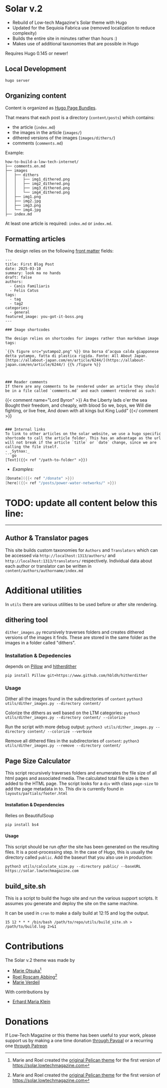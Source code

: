 # Solar v.2

- Rebuild of Low-tech Magazine's Solar theme with Hugo
- Updated for the Sequioia Fabrica use (removed localization to reduce complexity)
- Builds the entire site in minutes rather than hours :)
- Makes use of additional taxonomies that are possible in Hugo

Requires Hugo 0.145 or newer!

## Local Development
```
hugo server
```

## Organizing content

Content is organized as [Hugo Page Bundles](https://gohugo.io/content-management/page-bundles/).

That means that each post is a directory (`content/posts`) which contains: 

* the article (`index.md`)
* the images in the article (`images/`)
* dithered versions of the images (`images/dithers/`)
* comments (`comments.md`) 

Example:

```
how-to-build-a-low-tech-internet/
├── comments.en.md
├── images
│   ├── dithers
│   │   ├── img1_dithered.png
│   │   ├── img2_dithered.png
│   │   ├── img3_dithered.png
│   │   └── img4_dithered.png
│   ├── img1.png
│   ├── img2.jpg
│   ├── img3.png
│   └── img4.jpg
├── index.md
```
At least one article is required: `index.md` or `index.md`.

## Formatting articles

The design relies on the following [front matter](https://gohugo.io/content-management/front-matter/) fields:

```
---
title: First Blog Post
date: 2025-03-10
summary: look ma no hands
draft: false
authors:
  - Canis Familiaris
  - Felis Catus
tags:
  - tag
  - tag2
categories:
  - general
featured_image: you-got-it-boss.png
---
```

``` 
### Image shortcodes

The design relies on shortcodes for images rather than markdown image tags:

`{{% figure src="yutampo2.png" %}} Una borsa d’acqua calda giapponese detta yutampo, fatta di plastica rigida. Fonte: All About Japan. [https://allabout-japan.com/en/article/6244/](https://allabout-japan.com/en/article/6244/) {{% /figure %}}
`


### Reader comments
If there are any comments to be rendered under an article they should be in a file called `comments.md` and each comment rendered as such:
```
{{< comment name="Lord Byron" >}}
As the Liberty lads o'er the sea
Bought their freedom, and cheaply, with blood
So we, boys, we
Will die fighting, or live free,
And down with all kings but King Ludd” 
{{</ comment >}}
```

### Internal links
To link to other articles on the solar website, we use a hugo specific shortcode to call the article folder. This has an advantage as the url will not break if the article `title` or `date` change, since we are calling the file itself. 
- _Sytnax:_
```go
[Text]({{< ref "/path-to-folder" >}})
``` 
- _Examples:_
```go
[Donate]({{< ref "/donate" >}})
[here]({{< ref "/posts/power-water-networks/" >}})
```

# TODO: update all content below this line:
------------

## Author & Translator pages

This site builds custom taxonomies for `Authors` and `Translators` which can be accessed via `http://localhost:1313/authors/` and `http://localhost:1313/translators/` respectively. Individual data about each author or translator can be written in `content/authors/authorname/index.md`


# Additional utilities

In `utils` there are various utilities to be used before or after site rendering. 

## dithering tool

`dither_images.py` recursively traverses folders and creates dithered versions of the images it finds. These are stored in the same folder as the images in a folder called "dithers".

### Installation & Depedencies

depends on [Pillow](https://pillow.readthedocs.io) and [hitherdither](https://github.com/hbldh/hitherdither)

`pip install Pillow git+https://www.github.com/hbldh/hitherdither`

### Usage

Dither all the images found in the subdirectories of `content` 
`python3 utils/dither_images.py --directory content/`

Colorize the dithers as well based on the LTM categories:
`python3 utils/dither_images.py --directory content/ --colorize`

Run the script with more debug output:
`python3 utils/dither_images.py --directory content/ --colorize --verbose`

Remove all dithered files in the subdirectories of `content`:
`python3 utils/dither_images.py --remove --directory content/`

## Page Size Calculator

This script recursively traverses folders and enumerates the file size of all html pages and associated media.
The calculated total file size is then added to the HTML page. The script looks for a `div` with class `page-size` to add the page metadata in to. This div is currently found in `layouts/partials/footer.html`

#### Installation & Dependencies

Relies on BeautifulSoup

`pip install bs4`


#### Usage

This script should be run *after* the site has been generated on the resulting files. It is a post-processing step.
In the case of Hugo, this is usually the directory called `public`. Add the baseurl that you also use in production:

`python3 utils/calculate_size.py --directory public/ --baseURL https://solar.lowtechmagazine.com`

## build_site.sh

This is a script to build the hugo site and run the various support scripts. It assumes you generate and deploy the site on the same machine.

It can be used in `cron` to make a daily build at 12:15 and log the output. 

`15 12 * * * /bin/bash /path/to/repo/utils/build_site.sh > /path/to/build.log 2>&1`

# Contributions

The Solar v.2 theme was made by

* [Marie Otsuka](https://motsuka.com/)[^1]
* [Roel Roscam Abbing](https://test.roelof.info)[^1]
* [Marie Verdeil](https://verdeil.net/)

With contributions by
* [Erhard Maria Klein](http://www.weitblick.de/)

# Donations

If Low-Tech Magazine or this theme has been useful to your work, please support us by making a one time donation [through Paypal](https://www.paypal.com/paypalme/lowtechmagazine) or a recurring one [through Patreon](https://solar.lowtechmagazine.com/donate/) 

[^1]: Marie and Roel created the [original Pelican theme](https://github.com/lowtechmag/solar) for the first version of https://solar.lowtechmagazine.com
